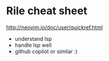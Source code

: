  # Rile cheat sheet
 http://neovim.io/doc/user/quickref.html

- understand lsp 
- handle lsp well
- github copilot or similar :)

